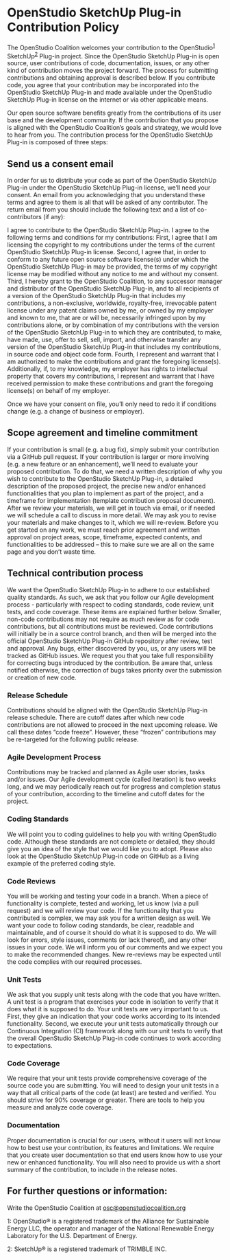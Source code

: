 # OpenStudio SketchUp Plug-in Contribution Policy

The OpenStudio Coalition welcomes your contribution to the OpenStudio<sup>[1](#footnote1)</sup> SketchUp<sup>[2](#footnote2)</sup> Plug-in project. Since the OpenStudio SketchUp Plug-in is open source, user contributions of code, documentation, issues, or any other kind of contribution moves the project forward. The process for submitting contributions and obtaining approval is described below. If you contribute code, you agree that your contribution may be incorporated into the OpenStudio SketchUp Plug-in and made available under the OpenStudio SketchUp Plug-in license on the internet or via other applicable means.

Our open source software benefits greatly from the contributions of its user base and the development community. If the contribution that you propose is aligned with the OpenStudio Coalition’s goals and strategy, we would love to hear from you. The contribution process for the OpenStudio SketchUp Plug-in is composed of three steps:

## Send us a consent email

In order for us to distribute your code as part of the OpenStudio SketchUp Plug-in under the OpenStudio SketchUp Plug-in license, we’ll need your consent. An email from you acknowledging that you understand these terms and agree to them is all that will be asked of any contributor. The return email from you should include the following text and a list of co-contributors (if any):

I agree to contribute to the OpenStudio SketchUp Plug-in. I agree to the following terms and conditions for my contributions: First, I agree that I am licensing the copyright to my contributions under the terms of the current OpenStudio SketchUp Plug-in license. Second, I agree that, in order to conform to any future open source software license(s) under which the OpenStudio SketchUp Plug-in may be provided, the terms of my copyright license may be modified without any notice to me and without my consent. Third, I hereby grant to the OpenStudio Coalition, to any successor manager and distributor of the OpenStudio SketchUp Plug-in, and to all recipients of a version of the OpenStudio SketchUp Plug-in that includes my contributions, a non-exclusive, worldwide, royalty-free, irrevocable patent license under any patent claims owned by me, or owned by my employer and known to me, that are or will be, necessarily infringed upon by my contributions alone, or by combination of my contributions with the version of the OpenStudio SketchUp Plug-in to which they are contributed, to make, have made, use, offer to sell, sell, import, and otherwise transfer any version of the OpenStudio SketchUp Plug-in that includes my contributions, in source code and object code form. Fourth, I represent and warrant that I am authorized to make the contributions and grant the foregoing license(s). Additionally, if, to my knowledge, my employer has rights to intellectual property that covers my contributions, I represent and warrant that I have received permission to make these contributions and grant the foregoing license(s) on behalf of my employer.

Once we have your consent on file, you’ll only need to redo it if conditions change (e.g. a change of business or employer).

## Scope agreement and timeline commitment

If your contribution is small (e.g. a bug fix), simply submit your contribution via a GitHub pull request. If your contribution is larger or more involving (e.g. a new feature or an enhancement), we’ll need to evaluate your proposed contribution. To do that, we need a written description of why you wish to contribute to the OpenStudio SketchUp Plug-in, a detailed description of the proposed project, the precise new and/or enhanced functionalities that you plan to implement as part of the project, and a timeframe for implementation (template contribution proposal document). After we review your materials, we will get in touch via email, or if needed we will schedule a call to discuss in more detail. We may ask you to revise your materials and make changes to it, which we will re-review. Before you get started on any work, we must reach prior agreement and written approval on project areas, scope, timeframe, expected contents, and functionalities to be addressed – this to make sure we are all on the same page and you don’t waste time.

## Technical contribution process

We want the OpenStudio SketchUp Plug-in to adhere to our established quality standards. As such, we ask that you follow our Agile development process - particularly with respect to coding standards, code review, unit tests, and code coverage. These items are explained further below. Smaller, non-code contributions may not require as much review as for code contributions, but all contributions must be reviewed. Code contributions will initially be in a source control branch, and then will be merged into the official OpenStudio SketchUp Plug-in GitHub repository after review, test and approval. Any bugs, either discovered by you, us, or any users will be tracked as GitHub issues. We request you that you take full responsibility for correcting bugs introduced by the contribution. Be aware that, unless notified otherwise, the correction of bugs takes priority over the submission or creation of new code.

### Release Schedule
Contributions should be aligned with the OpenStudio SketchUp Plug-in release schedule. There are cutoff dates after which new code contributions are not allowed to proceed in the next upcoming release. We call these dates “code freeze”. However, these “frozen” contributions may be re-targeted for the following public release.

### Agile Development Process
Contributions may be tracked and planned as Agile user stories, tasks and/or issues. Our Agile development cycle (called iteration) is two weeks long, and we may periodically reach out for progress and completion status of your contribution, according to the timeline and cutoff dates for the project.

### Coding Standards
We will point you to coding guidelines to help you with writing OpenStudio code. Although these standards are not complete or detailed, they should give you an idea of the style that we would like you to adopt. Please also look at the OpenStudio SketchUp Plug-in code on GitHub as a living example of the preferred coding style.

### Code Reviews
You will be working and testing your code in a branch. When a piece of functionality is complete, tested and working, let us know (via a pull request) and we will review your code. If the functionality that you contributed is complex, we may ask you for a written design as well. We want your code to follow coding standards, be clear, readable and maintainable, and of course it should do what it is supposed to do. We will look for errors, style issues, comments (or lack thereof), and any other issues in your code. We will inform you of our comments and we expect you to make the recommended changes. New re-reviews may be expected until the code complies with our required processes.

### Unit Tests
We ask that you supply unit tests along with the code that you have written. A unit test is a program that exercises your code in isolation to verify that it does what it is supposed to do. Your unit tests are very important to us. First, they give an indication that your code works according to its intended functionality. Second, we execute your unit tests automatically through our Continuous Integration (CI) framework along with our unit tests to verify that the overall OpenStudio SketchUp Plug-in code continues to work according to expectations.

### Code Coverage
We require that your unit tests provide comprehensive coverage of the source code you are submitting. You will need to design your unit tests in a way that all critical parts of the code (at least) are tested and verified. You should strive for 90% coverage or greater. There are tools to help you measure and analyze code coverage.

### Documentation
Proper documentation is crucial for our users, without it users will not know how to best use your contribution, its features and limitations. We require that you create user documentation so that end users know how to use your new or enhanced functionality. You will also need to provide us with a short summary of the contribution, to include in the release notes.

## For further questions or information:

Write the OpenStudio Coalition at osc@openstudiocoalition.org

<a name="footnote1">1</a>: OpenStudio® is a registered trademark of the Alliance for Sustainable Energy LLC, the operator and manager of the National Renewable Energy Laboratory for the U.S. Department of Energy.

<a name="footnote2">2</a>: SketchUp® is a registered trademark of TRIMBLE INC.
